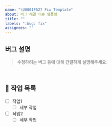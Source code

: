 ```yaml
---
name: "\U0001F527 Fix Template"
about: 버그 해결 이슈 템플릿
title: ""
labels: ":bug: fix"
assignees: ""
---
```


## 버그 설명

> 수정하려는 버그 등에 대해 간결하게 설명해주세요.

<br>

## 📝 작업 목록

- [ ] 작업1
  - [ ] 세부 작업
- [ ] 작업2
  - [ ] 세부 작업

<br>

<!-- ## 💡 참고 자료 -->

